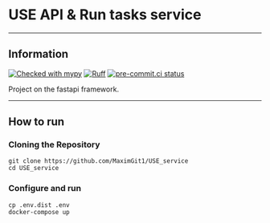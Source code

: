 # USE API & Run tasks service
___
## Information

[![Checked with mypy](https://www.mypy-lang.org/static/mypy_badge.svg)](https://mypy-lang.org/)
[![Ruff](https://img.shields.io/endpoint?url=https://raw.githubusercontent.com/charliermarsh/ruff/main/assets/badge/v2.json)](https://github.com/astral-sh/ruff)
[![pre-commit.ci status](https://results.pre-commit.ci/badge/github/pre-commit/pre-commit/main.svg)](https://results.pre-commit.ci/latest/github/pre-commit/pre-commit/main)

Project on the fastapi framework.
___

## How to run

### Cloning the Repository
```
git clone https://github.com/MaximGit1/USE_service
cd USE_service
```

### Configure and run
```
cp .env.dist .env
docker-compose up
```

